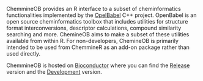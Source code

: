 ChemmineOB provides an R interface to a subset of cheminformatics functionalities implemented by the [OpelBabel](http://openbabel.org) C++ project. OpenBabel is an open source cheminformatics toolbox that includes utilities for structure format interconversions, descriptor calculations, compound similarity searching and more. ChemineOB aims to make a subset of these utilities available from within R. For non-developers, ChemineOB is primarily intended to be used from ChemmineR as an add-on package rather than used directly.

ChemmineOB is hosted on [Bioconductor](http://www.bioconductor.org) where you can find the 
[Release](http://www.bioconductor.org/packages/2.14/bioc/html/ChemmineOB.html) version and the 
[Development](http://www.bioconductor.org/packages/devel/bioc/html/ChemmineOB.html) version.

